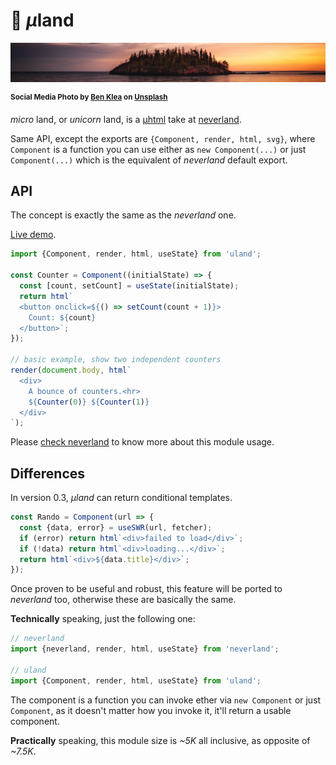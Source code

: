 # 🦄 <em>µ</em>land

![tiny island](./uland-head.jpg)

<sup>**Social Media Photo by [Ben Klea](https://unsplash.com/@benkleaphoto) on [Unsplash](https://unsplash.com/)**</sup>

*micro* land, or *unicorn* land, is a [µhtml](https://github.com/WebReflection/uhtml#readme) take at [neverland](https://github.com/WebReflection/neverland/#readme).

Same API, except the exports are `{Component, render, html, svg}`, where `Component` is a function you can use either as `new Component(...)` or just `Component(...)` which is the equivalent of _neverland_ default export.


## API

The concept is exactly the same as the _neverland_ one.

[Live demo](https://codepen.io/WebReflection/pen/dyGvNdg?editors=0010).

```js
import {Component, render, html, useState} from 'uland';

const Counter = Component((initialState) => {
  const [count, setCount] = useState(initialState);
  return html`
  <button onclick=${() => setCount(count + 1)}>
    Count: ${count}
  </button>`;
});

// basic example, show two independent counters
render(document.body, html`
  <div>
    A bounce of counters.<hr>
    ${Counter(0)} ${Counter(1)}
  </div>
`);
```

Please [check neverland](https://github.com/WebReflection/neverland/#concept) to know more about this module usage.


## Differences

In version 0.3, *µland* can return conditional templates.

```js
const Rando = Component(url => {
  const {data, error} = useSWR(url, fetcher);
  if (error) return html`<div>failed to load</div>`;
  if (!data) return html`<div>loading...</div>`;
  return html`<div>${data.title}</div>`;
});
```

Once proven to be useful and robust, this feature will be ported to *neverland* too, otherwise these are basically the same.

**Technically** speaking, just the following one:

```js
// neverland
import {neverland, render, html, useState} from 'neverland';

// uland
import {Component, render, html, useState} from 'uland';
```

The component is a function you can invoke ether via `new Component` or just `Component`, as it doesn't matter how you invoke it, it'll return a usable component.


**Practically** speaking, this module size is *~5K* all inclusive, as opposite of *~7.5K*.
